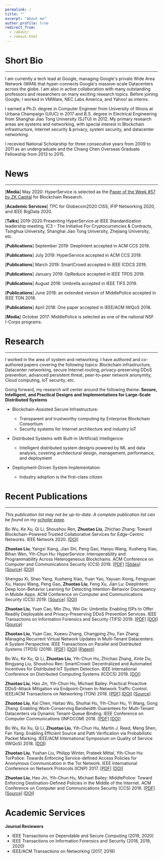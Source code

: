 ```yaml
---
permalink: /
title: ""
excerpt: "About me"
author_profile: true
redirect_from: 
  - /about/
  - /about.html
---
```


# Short Bio

---

I am currently a tech lead at Google, managing Google's private Wide Area Network (WAN) that hyper-connects Google's massive-scale Datacenters across the globe. I am also in active collaboration with many outstanding professors and researchers on many exciting research topics. Before joining Google, I worked in VMWare, NEC Labs America, and Yahoo! as interns. 

I earned a Ph.D. degree in Computer Engineer from University of Illinois at Urbana Champaign (UIUC) in 2017 and B.S. degree in Electrical Engineering from Shanghai Jiao Tong University (SJTU) in 2012. My primary research areas are systems and networking, with special interest in Blockchain infrastructure, Internet security & privacy, system security, and datacenter networking. 

I recevied National Scholarship for three consecutive years from 2009 to 2011 as an undergraduate and the Chiang Chen Overseas Graduate Fellowship from 2013 to 2015.

# News

--- 

[**Media**] May 2020: HyperService is selected as the [Paper of the Week #57 by ZK Capital](https://zkcapital.substack.com) for Blockchain Research.  

[**Academic Services**] TPC for Globecom2020 CISS, IFIP Networking 2020, and IEEE BigData 2020.

[**Talks**] 2019-2020 Presenting HyperService at IEEE Standardization leadership meeting, IC3 - The Initiative For Cryptocurrencies & Contracts, Tsinghua University, Shanghai Jiao Tong University, Zhejiang University, etc.

[**Publications**] September 2019: DeepIntent accepted in ACM CCS 2019.

[**Publications**] July 2019: HyperService accepted in ACM CCS 2019. 

[**Publications**] March 2019: SmartCrowd accepted in IEEE ICDCS 2019. 

[**Publications**] January 2019: OpReduce accepted in IEEE TPDS 2019. 

[**Publications**] August 2018: Umbrella accepted in IEEE TIFS 2019.

[**Publications**] June 2018: an extended version of MiddlePolice accepted in IEEE TON 2018. 

[**Publications**] April 2018: One paper accepted in IEEE/ACM IWQoS 2018. 

[**Media**] October 2017: MiddlePolice is selected as one of the national NSF I-Corps programs. 


# Research

---

I worked in the area of system and networking. I have authored and co-authored papers covering the following topics: Blockchain infrastructure, Datacenter networking, secure Internet routing, privacy-preserving DDoS prevention, advanced persistent threat, peer-to-peer network anonymity, Cloud computing, IoT security, etc. 

Going forward, my research will center around the following theme: **Secure, Intelligent, and Practical Designs and Implementations for Large-Scale Distributed Systems**

- Blockchain-Assisted Secure Infrastructure:
  - Transparent and trustworthy computing by Enterprise Blockchain Consortium 
  - Security systems for Internet architecture and industry IoT 

- Distributed Systems with Built-in (Artificial) Intelligence:
  - Intelligent distributed system designs powered by ML and data analysis, covering architectural design, management, performance, and deployment
  
- Deployment-Driven System Implementation: 
  - Industry adoption is the first-class citizen

# Recent Publications

---

*This publication list may not be up-to-date. A complete publication list can be found on my [scholar page](https://scholar.google.com/citations?user=F8gi4rcAAAAJ&hl=en).* 

Bo Wu, Ke Xu, Qi Li, Shoushou Ren, **Zhuotao Liu**, Zhichao Zhang:
Toward Blockchain-Powered Trusted Collaborative Services for Edge-Centric Networks. IEEE Network 2020. [[DOI]](https://ieeexplore.ieee.org/document/9055734)

**Zhuotao Liu**, Yangxi Xiang, Jian Shi, Peng Gao, Haoyu Wang, Xusheng Xiao, Bihan Wen, Yih-Chun Hu:
HyperService: Interoperability and Programmability Across Heterogeneous Blockchains. ACM Conference on Computer and Communications Security (CCS) 2019. [[PDF]](https://eprint.iacr.org/2020/578.pdf) [[Slides]](https://zliuInspire.github.io/files/HyperServiceSlides.pdf) [[Source]](https://github.com/HyperService-Consortium) [[DOI]](https://dl.acm.org/doi/10.1145/3319535.3355503)

Shengqu Xi, Shao Yang, Xusheng Xiao, Yuan Yao, Yayuan Xiong, Fengyuan Xu, Haoyu Wang, Peng Gao, **Zhuotao Liu**, Feng Xu, Jian Lu: DeepIntent: Deep Icon-Behavior Learning for Detecting Intention-Behavior Discrepancy in Mobile Apps. ACM Conference on Computer and Communications Security (CCS) 2019. [[Source]](https://github.com/deepintent-ccs/DeepIntent/) [[DOI]](https://dl.acm.org/doi/10.1145/3319535.3363193)

**Zhuotao Liu**, Yuan Cao, Min Zhu, Wei Ge:
Umbrella: Enabling ISPs to Offer Readily Deployable and Privacy-Preserving DDoS Prevention Services. IEEE Transactions on Information Forensics and Security (TIFS) 2019. [[PDF]](https://arxiv.org/abs/1903.07796) [[DOI]](https://ieeexplore.ieee.org/document/8466917) [[Source]](https://github.com/zliuInspire/MiddlePolice)

**Zhuotao Liu**, Yuan Cao, Xuewu Zhang, Changping Zhu, Fan Zhang:
Managing Recurrent Virtual Network Updates in Multi-Tenant Datacenters: A System Perspective. IEEE Transactions on Parallel and Distributed Systems (TPDS) (2019). [[PDF]](https://zliuInspire.github.io/files/OpReduce.pdf) [[DOI]](https://ieeexplore.ieee.org/document/8613794) [[Patent]](https://patents.google.com/patent/US9813301B2/en)

Bo Wu, Ke Xu, Qi Li, **Zhuotao Liu**, Yih-Chun Hu, Zhichao Zhang, Xinle Du, Bingyang Liu, Shoushou Ren:
SmartCrowd: Decentralized and Automated Incentives for Distributed IoT System Detection. IEEE International Conference on Distributed Computing Systems (ICDCS) 2019. [[DOI]](https://ieeexplore.ieee.org/document/8884853)

**Zhuotao Liu**, Hao Jin, Yih-Chun Hu, Michael Bailey:
Practical Proactive DDoS-Attack Mitigation via Endpoint-Driven In-Network Traffic Control. 
IEEE/ACM Transactions on Networking (TON) 2018. [[PDF]](https://zliuInspire.github.io/files/MiddlePoliceTon.pdf) [[DOI]](https://ieeexplore.ieee.org/document/8418343) [[Source]](https://github.com/zliuInspire/MiddlePolice)

**Zhuotao Liu**, Kai Chen, Haitao Wu, Shuihai Hu, Yih-Chun Hu, Yi Wang, Gong Zhang:
Enabling Work-Conserving Bandwidth Guarantees for Multi-Tenant Datacenters via Dynamic Tenant-Queue Binding.
IEEE Conference on Computer Communications (INFOCOM) 2018. [[PDF]](https://arxiv.org/abs/1712.06766) [[DOI]](https://ieeexplore.ieee.org/document/8486219)

Bo Wu, Ke Xu, Qi Li, **Zhuotao Liu**, Yih-Chun Hu, Martin J. Reed, Meng Shen, Fan Yang:
Enabling Efficient Source and Path Verification via Probabilistic Packet Marking.
IEEE/ACM International Symposium on Quality of Service (IWQoS) 2018. [[DOI]](https://ieeexplore.ieee.org/document/8624169)

**Zhuotao Liu**, Yushan Liu, Philipp Winter, Prateek Mittal, Yih-Chun Hu:
TorPolice: Towards Enforcing Service-defined Access Policies for Anonymous Communication in the Tor Network.
IEEE International Conference on Network Protocols (ICNP) 2017. [[PDF]](https://arxiv.org/abs/1708.08162) [[DOI]](https://ieeexplore.ieee.org/document/8117564)

**Zhuotao Liu**, Hao Jin, Yih-Chun Hu, Michael Bailey:
MiddlePolice: Toward Enforcing Destination-Defined Policies in the Middle of the Internet. ACM Conference on Computer and Communications Security (CCS) 2016. [[PDF]](https://arxiv.org/abs/1709.05710) [[Source]](https://github.com/zliuInspire/MiddlePolice) [[DOI]](https://dl.acm.org/doi/10.1145/2976749.2978306)

# Academic Services

**Journal Reviewers**
- IEEE Transactions on Dependable and Secure Computing (2019, 2020)
- IEEE Transactions on Information Forensics and Security (2018, 2019, 2020)
- IEEE/ACM Transactions on Networking (2017, 2018)


